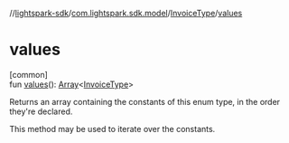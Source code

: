 //[lightspark-sdk](../../../index.md)/[com.lightspark.sdk.model](../index.md)/[InvoiceType](index.md)/[values](values.md)

# values

[common]\
fun [values](values.md)(): [Array](https://kotlinlang.org/api/latest/jvm/stdlib/kotlin/-array/index.html)&lt;[InvoiceType](index.md)&gt;

Returns an array containing the constants of this enum type, in the order they're declared.

This method may be used to iterate over the constants.
